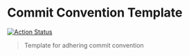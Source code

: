 # Commit Convention Template

[![Action Status][github-actions-icon]][github-actions-href]

> Template for adhering commit convention

[github-actions-icon]: https://github.com/shun-shobon/commit-convention-template/workflows/Commitlint/badge.svg
[github-actions-href]: https://github.com/shun-shobon/commit-convention-template/actions
